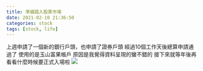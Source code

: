 ```yaml
---
title: 準備踏入股票市場
date: 2021-02-10 21:36:50
categories: stock
tags: [stock, life]
---
```

上週申請了一個新的銀行戶頭，也申請了證券戶頭
經過10個工作天後總算申請通過了
使用的是玉山富果帳戶
原因是我覺得資料呈現的蠻不錯的
接下來就等年後再看看什麼時候要正式入場啦
![](https://photos.smugmug.com/photos/i-78Rh8qh/0/14ca9d27/XL/i-78Rh8qh-XL.png)